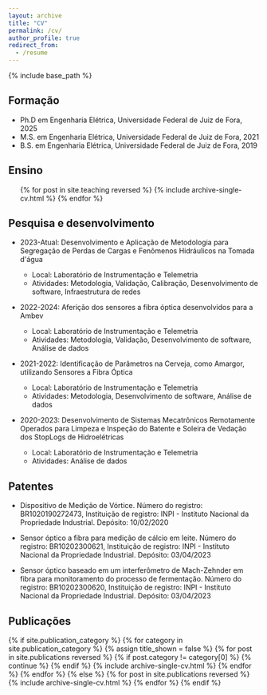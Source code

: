 ```yaml
---
layout: archive
title: "CV"
permalink: /cv/
author_profile: true
redirect_from:
  - /resume
---
```


{% include base_path %}

Formação
---

* Ph.D em Engenharia Elétrica, Universidade Federal de Juiz de Fora, 2025
* M.S. em Engenharia Elétrica, Universidade Federal de Juiz de Fora, 2021
* B.S. em Engenharia Elétrica, Universidade Federal de Juiz de Fora, 2019

Ensino
---

  <ul>{% for post in site.teaching reversed %}
    {% include archive-single-cv.html %}
  {% endfor %}</ul>
  
Pesquisa e desenvolvimento
---

* 2023-Atual: Desenvolvimento e Aplicação de Metodologia para Segregação de Perdas de Cargas e Fenômenos Hidráulicos na Tomada d'água
  * Local: Laboratório de Instrumentação e Telemetria
  * Atividades: Metodologia, Validação, Calibração, Desenvolvimento de software, Infraestrutura de redes

* 2022-2024: Aferição dos sensores a fibra óptica desenvolvidos para a Ambev
  * Local: Laboratório de Instrumentação e Telemetria
  * Atividades: Metodologia, Validação, Desenvolvimento de software, Análise de dados

* 2021-2022: Identificação de Parâmetros na Cerveja, como Amargor, utilizando Sensores a Fibra Óptica
  * Local: Laboratório de Instrumentação e Telemetria
  * Atividades: Metodologia, Desenvolvimento de software, Análise de dados

* 2020-2023: Desenvolvimento de Sistemas Mecatrônicos Remotamente Operados para Limpeza e Inspeção do Batente e Soleira de Vedação dos StopLogs de Hidroelétricas
  * Local: Laboratório de Instrumentação e Telemetria
  * Atividades: Análise de dados

Patentes
---

* Dispositivo de Medição de Vórtice. Número do registro: BR1020190272473, Instituição de registro: INPI - Instituto Nacional da Propriedade Industrial. Depósito: 10/02/2020

* Sensor óptico a fibra para medição de cálcio em leite. Número do registro: BR10202300621, Instituição de registro: INPI - Instituto Nacional da Propriedade Industrial. Depósito: 03/04/2023

* Sensor óptico baseado em um interferômetro de Mach-Zehnder em fibra para monitoramento do processo de fermentação. Número do registro: BR10202300620, Instituição de registro: INPI - Instituto Nacional da Propriedade Industrial. Depósito: 03/04/2023 

Publicações
---

{% if site.publication_category %}
  {% for category in site.publication_category  %}
    {% assign title_shown = false %}
    {% for post in site.publications reversed %}
      {% if post.category != category[0] %}
        {% continue %}
      {% endif %}
      {% include archive-single-cv.html %}
    {% endfor %}
  {% endfor %}
{% else %}
  {% for post in site.publications reversed %}
    {% include archive-single-cv.html %}
  {% endfor %}
{% endif %}